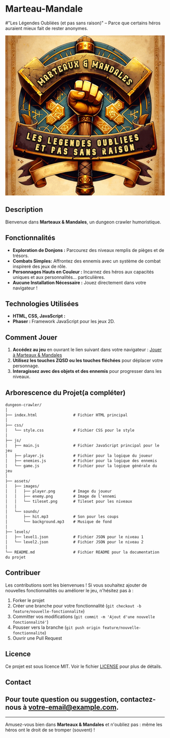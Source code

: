 # Marteau-Mandale
#"Les Légendes Oubliées (et pas sans raison)" – Parce que certains héros auraient mieux fait de rester anonymes.

![Logo du Jeu](assets/images/logo.png)

## Description

Bienvenue dans **Marteaux & Mandales**, un dungeon crawler humoristique.

## Fonctionnalités

- **Exploration de Donjons :** Parcourez des niveaux remplis de pièges et de trésors.
- **Combats Simples:** Affrontez des ennemis avec un système de combat inspireré des jeux de rôle.
- **Personnages Hauts en Couleur :** Incarnez des héros aux capacités uniques et aux personnalités... particulières.
- **Aucune Installation Nécessaire :** Jouez directement dans votre navigateur !

## Technologies Utilisées

- **HTML, CSS, JavaScript :**
- **Phaser :** Framework JavaScript pour les jeux 2D.

## Comment Jouer

1. **Accédez au jeu** en ouvrant le lien suivant dans votre navigateur : [Jouer à Marteaux & Mandales](URL_DU_JEU_A_INSERER)
2. **Utilisez les touches ZQSD ou les touches fléchées** pour déplacer votre personnage.
3. **Interagissez avec des objets et des ennemis** pour progresser dans les niveaux.

## Arborescence du Projet(a compléter)

```
dungeon-crawler/
│
├── index.html                # Fichier HTML principal
│
├── css/
│   └── style.css             # Fichier CSS pour le style
│
├── js/
│   ├── main.js               # Fichier JavaScript principal pour le jeu
│   ├── player.js             # Fichier pour la logique du joueur
│   ├── enemies.js            # Fichier pour la logique des ennemis
│   └── game.js               # Fichier pour la logique générale du jeu
│
├── assets/
│   ├── images/
│   │   ├── player.png        # Image du joueur
│   │   ├── enemy.png         # Image de l'ennemi
│   │   └── tileset.png       # Tileset pour les niveaux
│   │
│   └── sounds/
│       ├── hit.mp3           # Son pour les coups
│       └── background.mp3    # Musique de fond
│
├── levels/
│   ├── level1.json           # Fichier JSON pour le niveau 1
│   └── level2.json           # Fichier JSON pour le niveau 2
│
└── README.md                 # Fichier README pour la documentation du projet
```
## Contribuer

Les contributions sont les bienvenues ! Si vous souhaitez ajouter de nouvelles fonctionnalités ou améliorer le jeu, n'hésitez pas à :

1. Forker le projet
2. Créer une branche pour votre fonctionnalité (`git checkout -b feature/nouvelle-fonctionnalite`)
3. Committer vos modifications (`git commit -m 'Ajout d'une nouvelle fonctionnalité'`)
4. Pousser vers la branche (`git push origin feature/nouvelle-fonctionnalite`)
5. Ouvrir une Pull Request

## Licence

Ce projet est sous licence MIT. Voir le fichier [LICENSE](LICENSE) pour plus de détails.

## Contact

## Pour toute question ou suggestion, contactez-nous à [votre-email@example.com](mailto:votre-email@example.com).

---

Amusez-vous bien dans **Marteaux & Mandales** et n'oubliez pas : même les héros ont le droit de se tromper (souvent) !
